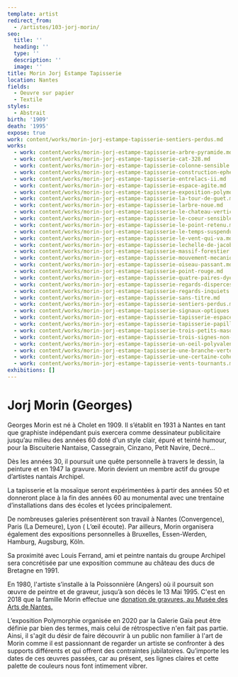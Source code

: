 ```yaml
---
template: artist
redirect_from:
  - /artistes/103-jorj-morin/
seo:
  title: ''
  heading: ''
  type: ''
  description: ''
  image: ''
title: Morin Jorj Estampe Tapisserie
location: Nantes
fields:
  - Oeuvre sur papier
  - Textile
styles:
  - Abstrait
birth: '1909'
death: '1995'
expose: true
work: content/works/morin-jorj-estampe-tapisserie-sentiers-perdus.md
works:
  - work: content/works/morin-jorj-estampe-tapisserie-arbre-pyramide.md
  - work: content/works/morin-jorj-estampe-tapisserie-cat-328.md
  - work: content/works/morin-jorj-estampe-tapisserie-colonne-sensible.md
  - work: content/works/morin-jorj-estampe-tapisserie-construction-ephemere.md
  - work: content/works/morin-jorj-estampe-tapisserie-entrelacs-ii.md
  - work: content/works/morin-jorj-estampe-tapisserie-espace-agite.md
  - work: content/works/morin-jorj-estampe-tapisserie-exposition-polymorphie.md
  - work: content/works/morin-jorj-estampe-tapisserie-la-tour-de-guet.md
  - work: content/works/morin-jorj-estampe-tapisserie-larbre-noue.md
  - work: content/works/morin-jorj-estampe-tapisserie-le-chateau-vertical.md
  - work: content/works/morin-jorj-estampe-tapisserie-le-coeur-sensible.md
  - work: content/works/morin-jorj-estampe-tapisserie-le-point-retenu.md
  - work: content/works/morin-jorj-estampe-tapisserie-le-temps-suspendu.md
  - work: content/works/morin-jorj-estampe-tapisserie-le-vent-qui-va.md
  - work: content/works/morin-jorj-estampe-tapisserie-lechelle-de-jacob.md
  - work: content/works/morin-jorj-estampe-tapisserie-massif-forestier.md
  - work: content/works/morin-jorj-estampe-tapisserie-mouvement-mecanique.md
  - work: content/works/morin-jorj-estampe-tapisserie-oiseau-passant.md
  - work: content/works/morin-jorj-estampe-tapisserie-point-rouge.md
  - work: content/works/morin-jorj-estampe-tapisserie-quatre-paires-dyeux.md
  - work: content/works/morin-jorj-estampe-tapisserie-regards-disperces.md
  - work: content/works/morin-jorj-estampe-tapisserie-regards-inquiets.md
  - work: content/works/morin-jorj-estampe-tapisserie-sans-titre.md
  - work: content/works/morin-jorj-estampe-tapisserie-sentiers-perdus.md
  - work: content/works/morin-jorj-estampe-tapisserie-signaux-optiques.md
  - work: content/works/morin-jorj-estampe-tapisserie-tapisserie-espace-nacre.md
  - work: content/works/morin-jorj-estampe-tapisserie-tapisserie-papillon.md
  - work: content/works/morin-jorj-estampe-tapisserie-trois-petits-masques.md
  - work: content/works/morin-jorj-estampe-tapisserie-trois-signes-non-identifies.md
  - work: content/works/morin-jorj-estampe-tapisserie-un-oeil-polyvalent.md
  - work: content/works/morin-jorj-estampe-tapisserie-une-branche-verte.md
  - work: content/works/morin-jorj-estampe-tapisserie-une-certaine-cohesion.md
  - work: content/works/morin-jorj-estampe-tapisserie-vents-tournants.md
exhibitions: []
---
```


# Jorj Morin (Georges)

Georges Morin est né à Cholet en 1909. Il s’établit en 1931 à Nantes en tant que graphiste indépendant puis exercera comme dessinateur publicitaire jusqu’au milieu des années 60 doté d'un style clair, épuré et teinté humour, pour la Biscuiterie Nantaise, Cassegrain, Cinzano, Petit Navire, Decré…

Dès les années 30, il poursuit une quête personnelle à travers le dessin, la peinture et en 1947 la gravure. Morin devient un membre actif du groupe d’artistes nantais Archipel.

La tapisserie et la mosaïque seront expérimentées à partir des années 50 et donneront place à la fin des années 60 au monumental avec une trentaine d’installations dans des écoles et lycées principalement.

De nombreuses galeries présentèrent son travail à Nantes (Convergence), Paris (La Demeure), Lyon ( L’œil écoute). Par ailleurs, Morin organisera également des expositions personnelles à Bruxelles, Essen-Werden, Hamburg, Augsburg, Köln.

Sa proximité avec Louis Ferrand, ami et peintre nantais du groupe Archipel sera concrétisée par une exposition commune au château des ducs de Bretagne en 1991.

En 1980, l'artiste s’installe à la Poissonnière (Angers) où il poursuit son œuvre de peintre et de graveur, jusqu’à son décès le 13 Mai 1995.
C'est en 2018 que la famille Morin effectue une [donation de gravures, au Musée des Arts de Nantes.](https://museedartsdenantes.nantesmetropole.fr/home/au-cur-du-musee/les-collections/toutes-les-collections.html "donation morin musée des arts de nantes ")

L’exposition Polymorphie organisée en 2020 par la Galerie Gaïa peut être définie par bien des termes, mais celui de rétrospective n'en fait pas partie. Ainsi, il s'agit du désir de faire découvrir à un public non familier à l'art de Morin comme il est passionnant de regarder un artiste se confronter à des supports différents et qui offrent des contraintes jubilatoires. Qu’importe les dates de ces œuvres passées, car au présent, ses lignes claires et cette palette de couleurs nous font intimement vibrer.
